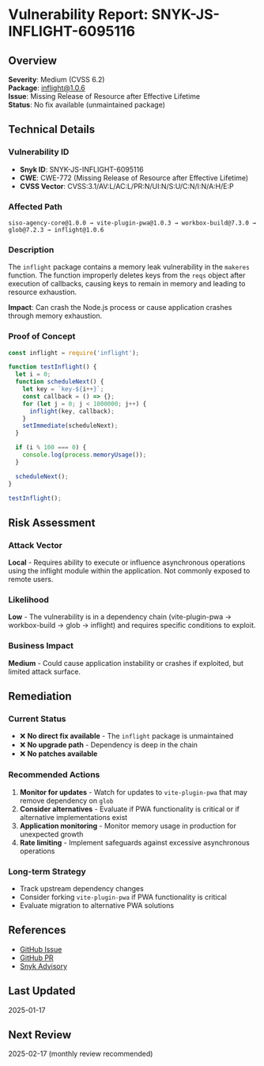 # Vulnerability Report: SNYK-JS-INFLIGHT-6095116

## Overview
**Severity**: Medium (CVSS 6.2)  
**Package**: inflight@1.0.6  
**Issue**: Missing Release of Resource after Effective Lifetime  
**Status**: No fix available (unmaintained package)  

## Technical Details

### Vulnerability ID
- **Snyk ID**: SNYK-JS-INFLIGHT-6095116
- **CWE**: CWE-772 (Missing Release of Resource after Effective Lifetime)
- **CVSS Vector**: CVSS:3.1/AV:L/AC:L/PR:N/UI:N/S:U/C:N/I:N/A:H/E:P

### Affected Path
```
siso-agency-core@1.0.0 → vite-plugin-pwa@1.0.3 → workbox-build@7.3.0 → glob@7.2.3 → inflight@1.0.6
```

### Description
The `inflight` package contains a memory leak vulnerability in the `makeres` function. The function improperly deletes keys from the `reqs` object after execution of callbacks, causing keys to remain in memory and leading to resource exhaustion.

**Impact**: Can crash the Node.js process or cause application crashes through memory exhaustion.

### Proof of Concept
```javascript
const inflight = require('inflight');

function testInflight() {
  let i = 0;
  function scheduleNext() {
    let key = `key-${i++}`;
    const callback = () => {};
    for (let j = 0; j < 1000000; j++) {
      inflight(key, callback);
    }
    setImmediate(scheduleNext);
  }

  if (i % 100 === 0) {
    console.log(process.memoryUsage());
  }

  scheduleNext();
}

testInflight();
```

## Risk Assessment

### Attack Vector
**Local** - Requires ability to execute or influence asynchronous operations using the inflight module within the application. Not commonly exposed to remote users.

### Likelihood
**Low** - The vulnerability is in a dependency chain (vite-plugin-pwa → workbox-build → glob → inflight) and requires specific conditions to exploit.

### Business Impact
**Medium** - Could cause application instability or crashes if exploited, but limited attack surface.

## Remediation

### Current Status
- ❌ **No direct fix available** - The `inflight` package is unmaintained
- ❌ **No upgrade path** - Dependency is deep in the chain
- ❌ **No patches available**

### Recommended Actions
1. **Monitor for updates** - Watch for updates to `vite-plugin-pwa` that may remove dependency on `glob`
2. **Consider alternatives** - Evaluate if PWA functionality is critical or if alternative implementations exist
3. **Application monitoring** - Monitor memory usage in production for unexpected growth
4. **Rate limiting** - Implement safeguards against excessive asynchronous operations

### Long-term Strategy
- Track upstream dependency changes
- Consider forking `vite-plugin-pwa` if PWA functionality is critical
- Evaluate migration to alternative PWA solutions

## References
- [GitHub Issue](https://github.com/isaacs/inflight/issues/5)
- [GitHub PR](https://github.com/logdna/logdna-agent/pull/157)
- [Snyk Advisory](https://security.snyk.io/vuln/SNYK-JS-INFLIGHT-6095116)

## Last Updated
2025-01-17

## Next Review
2025-02-17 (monthly review recommended)
